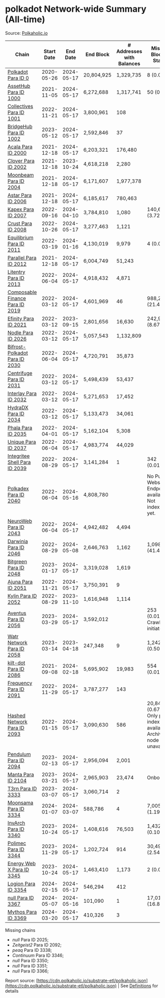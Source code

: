 # polkadot Network-wide Summary (All-time)

Source: [Polkaholic.io](https://polkaholic.io)


| Chain            | Start Date | End Date | End Block | # Addresses with Balances | Missing Blocks / Status |
| ---------------- | ---------- | ---------| --------- | ------------------------- | ----------------------- |
| [Polkadot Para ID 0](/polkadot/0-polkadot) | 2020-05-26 | 2024-05-17 | 20,804,925 |  1,329,735 | 8 (0.00%)  |
| [AssetHub Para ID 1000](/polkadot/1000-assethub) | 2021-11-05 | 2024-05-17 | 6,272,688 |  1,317,741 | 50 (0.00%)  |
| [Collectives Para ID 1001](/polkadot/1001-collectives) | 2022-11-21 | 2024-05-17 | 3,800,961 |  108 |    |
| [BridgeHub Para ID 1002](/polkadot/1002-bridgehub) | 2023-05-12 | 2024-05-17 | 2,592,846 |  37 |    |
| [Acala Para ID 2000](/polkadot/2000-acala) | 2021-12-18 | 2024-05-17 | 6,203,321 |  176,480 |    |
| [Clover Para ID 2002](/polkadot/2002-clover) | 2021-12-18 | 2023-10-24 | 4,618,218 |  2,280 |    |
| [Moonbeam Para ID 2004](/polkadot/2004-moonbeam) | 2021-12-18 | 2024-05-17 | 6,171,607 |  1,977,378 |    |
| [Astar Para ID 2006](/polkadot/2006-astar) | 2021-12-18 | 2024-05-17 | 6,185,617 |  780,463 |    |
| [Kapex Para ID 2007](/polkadot/2007-kapex) | 2022-09-16 | 2024-04-10 | 3,784,810 |  1,080 | 140,668 (3.72%)  |
| [Crust Para ID 2008](/polkadot/2008-crust) | 2022-10-26 | 2024-05-17 | 3,277,463 |  1,121 |    |
| [Equilibrium Para ID 2011](/polkadot/2011-equilibrium) | 2022-03-19 | 2024-01-16 | 4,130,019 |  9,979 | 4 (0.00%)  |
| [Parallel Para ID 2012](/polkadot/2012-parallel) | 2021-12-18 | 2024-05-17 | 6,004,749 |  51,243 |    |
| [Litentry Para ID 2013](/polkadot/2013-litentry) | 2022-06-04 | 2024-05-17 | 4,918,432 |  4,871 |    |
| [Composable Finance Para ID 2019](/polkadot/2019-composable) | 2022-03-12 | 2024-05-17 | 4,601,969 |  46 | 988,229 (21.47%)  |
| [Efinity Para ID 2021](/polkadot/2021-efinity) | 2022-03-12 | 2023-09-15 | 2,801,656 |  16,630 | 242,949 (8.67%)  |
| [Nodle Para ID 2026](/polkadot/2026-nodle) | 2022-03-12 | 2024-05-17 | 5,057,543 |  1,132,809 |    |
| [Bifrost-Polkadot Para ID 2030](/polkadot/2030-bifrost) | 2022-06-04 | 2024-05-17 | 4,720,791 |  35,873 |    |
| [Centrifuge Para ID 2031](/polkadot/2031-centrifuge) | 2022-03-12 | 2024-05-17 | 5,498,439 |  53,437 |    |
| [Interlay Para ID 2032](/polkadot/2032-interlay) | 2022-03-12 | 2024-05-17 | 5,271,653 |  17,452 |    |
| [HydraDX Para ID 2034](/polkadot/2034-hydradx) | 2022-03-12 | 2024-05-17 | 5,133,473 |  34,061 |    |
| [Phala Para ID 2035](/polkadot/2035-phala) | 2022-04-01 | 2024-05-17 | 5,162,104 |  5,308 |    |
| [Unique Para ID 2037](/polkadot/2037-unique) | 2022-06-04 | 2024-05-17 | 4,983,774 |  44,029 |    |
| [Integritee Shell Para ID 2039](/polkadot/2039-integritee) | 2022-08-29 | 2024-05-17 | 3,141,284 |  1 | 342 (0.01%)  |
| [Polkadex Para ID 2040](/polkadot/2040-polkadex) | 2022-06-04 | 2024-05-16 | 4,808,780 |   |   No Public Websocket Endpoint available: Not indexing yet. |
| [NeuroWeb Para ID 2043](/polkadot/2043-neuroweb) | 2022-06-04 | 2024-05-17 | 4,942,482 |  4,494 |    |
| [Darwinia Para ID 2046](/polkadot/2046-darwinia) | 2022-08-29 | 2024-05-08 | 2,646,763 |  1,162 | 1,098,047 (41.49%)  |
| [Bitgreen Para ID 2048](/polkadot/2048-bitgreen) | 2023-01-17 | 2024-05-17 | 3,319,028 |  1,619 |    |
| [Ajuna Para ID 2051](/polkadot/2051-ajuna) | 2022-11-21 | 2024-05-17 | 3,750,391 |  9 |    |
| [Kylin Para ID 2052](/polkadot/2052-kylin) | 2022-08-29 | 2023-11-10 | 1,616,948 |  1,114 |    |
| [Aventus Para ID 2056](/polkadot/2056-aventus) | 2023-03-29 | 2024-05-17 | 3,592,012 |   | 253 (0.01%) Crawling initiated |
| [Watr Network Para ID 2058](/polkadot/2058-watr) | 2023-03-14 | 2023-04-18 | 247,348 |  9 | 1,242 (0.50%)  |
| [kilt-dot Para ID 2086](/polkadot/2086-kilt) | 2021-09-08 | 2024-02-18 | 5,695,902 |  19,983 | 554 (0.01%)  |
| [Frequency Para ID 2091](/polkadot/2091-frequency) | 2022-11-29 | 2024-05-17 | 3,787,277 |  143 |    |
| [Hashed Network Para ID 2093](/polkadot/2093-hashed) | 2022-01-15 | 2024-05-17 | 3,090,630 |  586 | 20,845 (0.67%) Only partial index available: Archive node unavailable |
| [Pendulum Para ID 2094](/polkadot/2094-pendulum) | 2023-02-13 | 2024-05-17 | 2,956,094 |  2,001 |    |
| [Manta Para ID 2104](/polkadot/2104-manta) | 2023-03-21 | 2024-05-17 | 2,965,903 |  23,474 |   Onboarding |
| [T3rn Para ID 3333](/polkadot/3333-t3rn) | 2023-03-07 | 2024-05-17 | 3,060,714 |  2 |    |
| [Moonsama Para ID 3334](/polkadot/3334-moonsama) | 2024-01-07 | 2024-03-07 | 588,786 |  4 | 7,005 (1.19%)  |
| [InvArch Para ID 3340](/polkadot/3340-invarch) | 2023-10-24 | 2024-05-17 | 1,408,616 |  76,503 | 1,432 (0.10%)  |
| [Polimec Para ID 3344](/polkadot/3344-polimec) | 2023-11-29 | 2024-05-17 | 1,202,724 |  914 | 30,494 (2.54%)  |
| [Energy Web X Para ID 3345](/polkadot/3345-energywebx) | 2023-10-24 | 2024-05-17 | 1,463,410 |  1,173 | 2 (0.00%)  |
| [Logion Para ID 3354](/polkadot/3354-logion) | 2024-02-15 | 2024-05-17 | 546,294 |  412 |    |
| [null Para ID 3367](/polkadot/3367-hyperbridge) | 2024-05-07 | 2024-05-16 | 101,090 |  1 | 17,018 (16.83%)  |
| [Mythos Para ID 3369](/polkadot/3369-mythos) | 2024-03-20 | 2024-05-17 | 410,326 |  3 |    |

Missing chains


* *null* Para ID 2025; 
* *Zeitgeist2* Para ID 2092; 
* *peaq* Para ID 3338; 
* *Continuum* Para ID 3346; 
* *null* Para ID 3350; 
* *null* Para ID 3351; 
* *null* Para ID 3366; 

Report source: [https://cdn.polkaholic.io/substrate-etl/polkaholic.json](https://cdn.polkaholic.io/substrate-etl/polkaholic.json) | See [Definitions](/DEFINITIONS.md) for details
